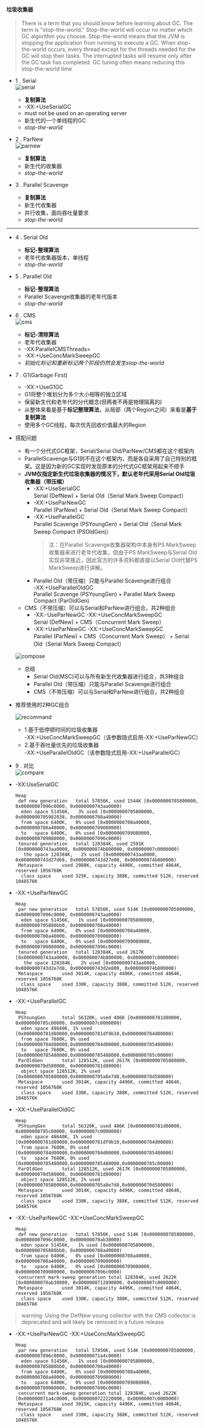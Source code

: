 #### 垃圾收集器

> There is a term that you should know before learning about GC. The term is "stop-the-world." Stop-the-world will occur no matter which GC algorithm you choose. Stop-the-world means that the JVM is stopping the application from running to execute a GC. When stop-the-world occurs, every thread except for the threads needed for the GC will stop their tasks. The interrupted tasks will resume only after the GC task has completed. GC tuning often means reducing this stop-the-world time

+ 1 . Serial  
![serial](serial.jpg)
  + **复制算法**
  + -XX:+UseSerialGC
  + must not be used on an operating server
  + 新生代的一个单线程的GC
  + *stop-the-world*

+ 2 . ParNew  
![parnew](parnew.jpg)
  + **复制算法**
  + 新生代的收集器
  + *stop-the-world*

+ 3 . Parallel Scavenge
  + **复制算法**
  + 新生代收集器
  + 并行收集，面向吞吐量要求
  + *stop-the-world*
---
+ 4 . Serial Old
  + **标记-整理算法**
  + 老年代收集器版本，单线程
  + *stop-the-world*

+ 5 . Parallel Old
  + **标记-整理算法**
  + Parallel Scavenge收集器的老年代版本
  + *stop-the-world*

+ 6 . CMS  
![cms](cms.jpg)
  + **标记-清除算法**
  + 老年代收集器
  + -XX:ParallelCMSThreads=
  + -XX:+UseConcMarkSweepGC
  + *初始化标记和重新标记两个阶段仍然会发生stop-the-world*

+ 7 . G1(Garbage First)
  * -XX:+UseG1GC
  * G1将整个堆划分为多个大小相等的独立区域
  * 保留新生代和老年代的分代概念(但两者不再是物理隔离的)
  * 从整体来看是基于**标记整理算法**，从局部（两个Region之间）来看是**基于复制算法**
  * 使用多个GC线程，每次优先回收价值最大的Region



+ 搭配问题
  + 有一个分代式GC框架，Serial/Serial Old/ParNew/CMS都在这个框架内
  + ParallelScavenge与G1则不在这个框架内，而是各自采用了自己特别的框架。这是因为新的GC实现时发现原本的分代式GC框架用起来不顺手
  + **JVM仅指定新生代垃圾收集器的情况下，默认老年代采用Serial Old垃圾收集器（带压缩）**
    + -XX:+UseSerialGC  
      Serial (DefNew) + Serial Old（Serial Mark Sweep Compact）
    + -XX:+UseParNewGC  
      Parallel (ParNew) + Serial Old（Serial Mark Sweep Compact） 
    + -XX:+UseParallelGC  
      Parallel Scavenge (PSYoungGen) + Serial Old（Serial Mark Sweep Compact (PSOldGen)） 
      > 注：在Parallel Scavenge收集器架构中本身有PS MarkSweep收集器来进行老年代收集，但由于PS MarkSweep与Serial Old实现非常接近，因此官方的许多资料都直接以Serial Old代替PS MarkSweep进行讲解。
    + Parallel Old（带压缩）只能与Parallel Scavenge进行组合  
      -XX:+UseParallelOldGC  
      Parallel Scavenge (PSYoungGen) + Parallel Mark Sweep Compact (ParOldGen)
  + CMS（不带压缩）可以与Serial和ParNew进行组合，共2种组合
    + -XX:-UseParNewGC -XX:+UseConcMarkSweepGC  
      Serial (DefNew) + CMS（Concurrent Mark Sweep）
    + -XX:+UseParNewGC -XX:+UseConcMarkSweepGC  
      Parallel (ParNew) + CMS（Concurrent Mark Sweep） + Serial Old（Serial Mark Sweep Compact）

  ![compose](combinations.png)
  + 总结
    - Serial Old(MSC)可以与所有新生代收集器进行组合，共3种组合
    - Parallel Old（带压缩）只能与Parallel Scavenge进行组合
    - CMS（不带压缩）可以与Serial和ParNew进行组合，共2种组合


+ 推荐使用的2种GC组合

  ![recommand](recommand.png)
  + 1.基于低停顿时间的垃圾收集器  
    -XX:+UseConcMarkSweepGC（该参数隐式启用-XX:+UseParNewGC）
  + 2.基于吞吐量优先的垃圾收集器  
    -XX:+UseParallelOldGC（该参数隐式启用-XX:+UseParallelGC）


+ 9 . 对比  
![compare](Types-of-Java-Garbage-Collectors3_th_thumb.jpg)


+ -XX:UseSerialGC

      Heap
       def new generation   total 57856K, used 1544K [0x0000000705800000, 0x00000007096c0000, 0x0000000743aa0000)
        eden space 51456K,   3% used [0x0000000705800000, 0x0000000705982038, 0x0000000708a40000)
        from space 6400K,   0% used [0x0000000708a40000, 0x0000000708a40000, 0x0000000709080000)
        to   space 6400K,   0% used [0x0000000709080000, 0x0000000709080000, 0x00000007096c0000)
       tenured generation   total 128384K, used 2591K [0x0000000743aa0000, 0x000000074b800000, 0x00000007c0000000)
         the space 128384K,   2% used [0x0000000743aa0000, 0x0000000743d27d68, 0x0000000743d27e00, 0x000000074b800000)
       Metaspace       used 2980K, capacity 4496K, committed 4864K, reserved 1056768K
        class space    used 325K, capacity 388K, committed 512K, reserved 1048576K
        
+ -XX:+UseParNewGC

      Heap
       par new generation   total 57856K, used 514K [0x0000000705800000, 0x00000007096c0000, 0x0000000743aa0000)
        eden space 51456K,   1% used [0x0000000705800000, 0x0000000705880bb0, 0x0000000708a40000)
        from space 6400K,   0% used [0x0000000708a40000, 0x0000000708a40000, 0x0000000709080000)
        to   space 6400K,   0% used [0x0000000709080000, 0x0000000709080000, 0x00000007096c0000)
       tenured generation   total 128384K, used 2617K [0x0000000743aa0000, 0x000000074b800000, 0x00000007c0000000)
         the space 128384K,   2% used [0x0000000743aa0000, 0x0000000743d2e7d8, 0x0000000743d2e800, 0x000000074b800000)
       Metaspace       used 3014K, capacity 4496K, committed 4864K, reserved 1056768K
        class space    used 330K, capacity 388K, committed 512K, reserved 1048576K

+ -XX:+UseParallelGC

      Heap
       PSYoungGen      total 56320K, used 486K [0x0000000781d80000, 0x0000000785c00000, 0x00000007c0000000)
        eden space 48640K, 1% used [0x0000000781d80000,0x0000000781df9b10,0x0000000784d00000)
        from space 7680K, 0% used [0x0000000784d00000,0x0000000784d00000,0x0000000785480000)
        to   space 7680K, 0% used [0x0000000785480000,0x0000000785480000,0x0000000785c00000)
       ParOldGen       total 128512K, used 2617K [0x0000000705800000, 0x000000070d580000, 0x0000000781d80000)
        object space 128512K, 2% used [0x0000000705800000,0x0000000705a8e7d8,0x000000070d580000)
       Metaspace       used 3014K, capacity 4496K, committed 4864K, reserved 1056768K
        class space    used 330K, capacity 388K, committed 512K, reserved 1048576K


+ -XX:+UseParallelOldGC

      Heap
       PSYoungGen      total 56320K, used 486K [0x0000000781d80000, 0x0000000785c00000, 0x00000007c0000000)
        eden space 48640K, 1% used [0x0000000781d80000,0x0000000781df9b10,0x0000000784d00000)
        from space 7680K, 0% used [0x0000000784d00000,0x0000000784d00000,0x0000000785480000)
        to   space 7680K, 0% used [0x0000000785480000,0x0000000785480000,0x0000000785c00000)
       ParOldGen       total 128512K, used 2617K [0x0000000705800000, 0x000000070d580000, 0x0000000781d80000)
        object space 128512K, 2% used [0x0000000705800000,0x0000000705a8e7d8,0x000000070d580000)
       Metaspace       used 3014K, capacity 4496K, committed 4864K, reserved 1056768K
        class space    used 330K, capacity 388K, committed 512K, reserved 1048576K


+ -XX:-UseParNewGC -XX:+UseConcMarkSweepGC

      Heap
       def new generation   total 57856K, used 514K [0x0000000705800000, 0x00000007096c0000, 0x000000070ab30000)
        eden space 51456K,   1% used [0x0000000705800000, 0x0000000705880bb0, 0x0000000708a40000)
        from space 6400K,   0% used [0x0000000708a40000, 0x0000000708a40000, 0x0000000709080000)
        to   space 6400K,   0% used [0x0000000709080000, 0x0000000709080000, 0x00000007096c0000)
       concurrent mark-sweep generation total 128384K, used 2622K [0x000000070ab30000, 0x0000000712890000, 0x00000007c0000000)
       Metaspace       used 3014K, capacity 4496K, committed 4864K, reserved 1056768K
        class space    used 330K, capacity 388K, committed 512K, reserved 1048576K
> warning: Using the DefNew young collector with the CMS collector is deprecated and will likely be removed in a future release        
        
+ -XX:+UseParNewGC -XX:+UseConcMarkSweepGC  
   
      Heap
       par new generation   total 57856K, used 514K [0x0000000705800000, 0x00000007096c0000, 0x000000071a4c0000)
        eden space 51456K,   1% used [0x0000000705800000, 0x0000000705880bb0, 0x0000000708a40000)
        from space 6400K,   0% used [0x0000000708a40000, 0x0000000708a40000, 0x0000000709080000)
        to   space 6400K,   0% used [0x0000000709080000, 0x0000000709080000, 0x00000007096c0000)
       concurrent mark-sweep generation total 128384K, used 2622K [0x000000071a4c0000, 0x0000000722220000, 0x00000007c0000000)
       Metaspace       used 3015K, capacity 4496K, committed 4864K, reserved 1056768K
        class space    used 330K, capacity 388K, committed 512K, reserved 1048576K     
        
        
        
        
        
        
        
        
        
        
        
        